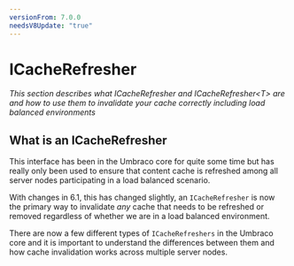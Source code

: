 ```yaml
---
versionFrom: 7.0.0
needsV8Update: "true"
---
```


# ICacheRefresher

_This section describes what ICacheRefresher and ICacheRefresher&lt;T&gt; are and how to use them to invalidate your cache correctly including load balanced environments_ 

## What is an ICacheRefresher

This interface has been in the Umbraco core for quite some time but has really only been used to ensure that content cache is refreshed among all server nodes participating in a load balanced scenario.

With changes in 6.1, this has changed slightly, an `ICacheRefresher` is now the primary way to invalidate *any* cache that needs to be refreshed or removed regardless of whether we are in a load balanced environment.

There are now a few different types of `ICacheRefreshers` in the Umbraco core and it is important to understand the differences between them and how cache invalidation works across multiple server nodes.

